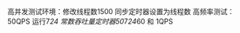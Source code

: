 <!--
 * @Author: sunshaochen 805960031@qq.com
 * @Date: 2022-11-05 15:42:26
 * @LastEditors: sunshaochen 805960031@qq.com
 * @LastEditTime: 2022-11-09 17:58:01
 * @FilePath: \ToFindWork\jmeter.md
 * @Description: 这是默认设置,请设置`customMade`, 打开koroFileHeader查看配置 进行设置: https://github.com/OBKoro1/koro1FileHeader/wiki/%E9%85%8D%E7%BD%AE
-->
高并发测试环境：修改线程数1500  同步定时器设置为线程数
高频率测试：50QPS 运行7*24   常数吞吐量定时器50*7*24*60 和 1QPS


